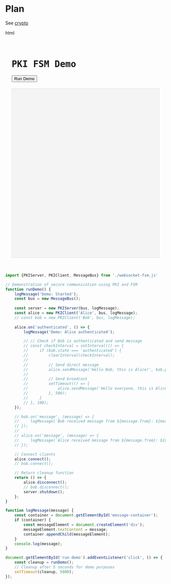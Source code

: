 
# Plan

See [crypto](../crypto.md)

html
<div style="max-width: 800px; margin: 0 auto; padding: 20px; font-family: monospace; ">
  <h1>PKI FSM Demo</h1>
  <button id="run-demo">Run Demo</button>
  <pre id="message-container" style="background: #f4f4f4; color: #1a3b5d; padding: 15px; margin-top: 20px; height: 500px; overflow: auto; border: 1px solid #ddd;"></pre>
</div>


```js
import {PKIServer, PKIClient, MessageBus} from './websocket-fsm.js'

// Demonstration of secure communication using PKI and FSM
function runDemo() {
    logMessage('Demo: Started');
    const bus = new MessageBus();
    
    const server = new PKIServer(bus, logMessage);
    const alice = new PKIClient('Alice', bus, logMessage);
    // const bob = new PKIClient('Bob', bus, logMessage);
    
    alice.on('authenticated', () => {
        logMessage('Demo: Alice authenticated');

        // // Check if Bob is authenticated and send message
        // const checkInterval = setInterval(() => {
        //     if (bob.state === 'authenticated') {
        //         clearInterval(checkInterval);
        //
        //         // Send direct message
        //         alice.sendMessage('Hello Bob, this is Alice!', bob.publicKeyB64);
        //
        //         // Send broadcast
        //         setTimeout(() => {
        //             alice.sendMessage('Hello everyone, this is Alice broadcasting!');
        //         }, 500);
        //     }
        // }, 100);
    });

    // bob.on('message', (message) => {
    //     logMessage(`Bob received message from ${message.from}: ${message.content}`);
    // });
    //
    // alice.on('message', (message) => {
    //     logMessage(`Alice received message from ${message.from}: ${message.content}`);
    // });

    // Connect clients
    alice.connect();
    // bob.connect();

    // Return cleanup function
    return () => {
        alice.disconnect();
        // bob.disconnect();
        server.shutdown();
    };
}

function logMessage(message) {
    const container = document.getElementById('message-container');
    if (container) {
        const messageElement = document.createElement('div');
        messageElement.textContent = message;
        container.appendChild(messageElement);
    }
    console.log(message);
}

document.getElementById('run-demo').addEventListener('click', () => {
    const cleanup = runDemo();
    // Cleanup after 5 seconds for demo purposes
    setTimeout(cleanup, 5000);
});
```
